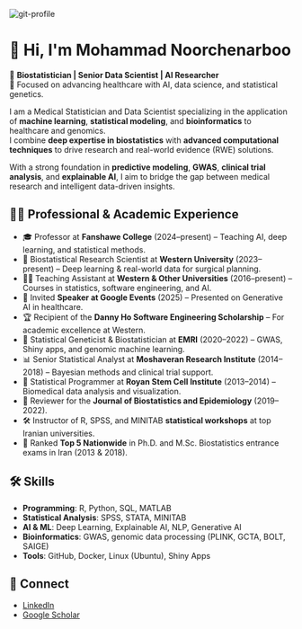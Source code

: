 ![git-profile](https://github.com/user-attachments/assets/bf08ee77-668b-4bb9-8d1e-0b62fe9128a6)


# 👋 Hi, I'm Mohammad Noorchenarboo

🎯 **Biostatistician | Senior Data Scientist | AI Researcher**  
🔬 Focused on advancing healthcare with AI, data science, and statistical genetics.

I am a Medical Statistician and Data Scientist specializing in the application of **machine learning**, **statistical modeling**, and **bioinformatics** to healthcare and genomics.  
I combine **deep expertise in biostatistics** with **advanced computational techniques** to drive research and real-world evidence (RWE) solutions.

With a strong foundation in **predictive modeling**, **GWAS**, **clinical trial analysis**, and **explainable AI**, I aim to bridge the gap between medical research and intelligent data-driven insights.


## 🧑‍💼 Professional & Academic Experience

- 🎓 Professor at **Fanshawe College** (2024–present) – Teaching AI, deep learning, and statistical methods.
- 🧠 Biostatistical Research Scientist at **Western University** (2023–present) – Deep learning & real-world data for surgical planning.
- 👨‍🏫 Teaching Assistant at **Western & Other Universities** (2016–present) – Courses in statistics, software engineering, and AI.
- 🎤 Invited **Speaker at Google Events** (2025) – Presented on Generative AI in healthcare.
- 🏆 Recipient of the **Danny Ho Software Engineering Scholarship** – For academic excellence at Western.
- 🧬 Statistical Geneticist & Biostatistician at **EMRI** (2020–2022) – GWAS, Shiny apps, and genomic machine learning.
- 📊 Senior Statistical Analyst at **Moshaveran Research Institute** (2014–2018) – Bayesian methods and clinical trial support.
- 🧾 Statistical Programmer at **Royan Stem Cell Institute** (2013–2014) – Biomedical data analysis and visualization.
- 📝 Reviewer for the **Journal of Biostatistics and Epidemiology** (2019–2022).
- 🛠️ Instructor of R, SPSS, and MINITAB **statistical workshops** at top Iranian universities.
- 🥇 Ranked **Top 5 Nationwide** in Ph.D. and M.Sc. Biostatistics entrance exams in Iran (2013 & 2018).


## 🛠️ Skills

- **Programming**: R, Python, SQL, MATLAB
- **Statistical Analysis**: SPSS, STATA, MINITAB
- **AI & ML**: Deep Learning, Explainable AI, NLP, Generative AI
- **Bioinformatics**: GWAS, genomic data processing (PLINK, GCTA, BOLT, SAIGE)
- **Tools**: GitHub, Docker, Linux (Ubuntu), Shiny Apps


## 🔗 Connect

- [LinkedIn](https://www.linkedin.com/in/mnoorchenar)
- [Google Scholar](https://scholar.google.com/citations?user=nn_Toq0AAAAJ&hl=en)
